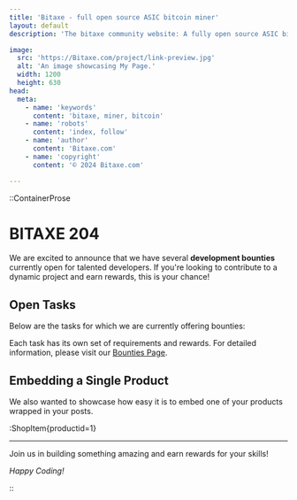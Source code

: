 ```yaml
---
title: 'Bitaxe - full open source ASIC bitcoin miner'
layout: default
description: 'The bitaxe community website: A fully open source ASIC bitcoin miner'

image:
  src: 'https://Bitaxe.com/project/link-preview.jpg'
  alt: 'An image showcasing My Page.'
  width: 1200
  height: 630
head:
  meta:
    - name: 'keywords'
      content: 'bitaxe, miner, bitcoin'
    - name: 'robots'
      content: 'index, follow'
    - name: 'author'
      content: 'Bitaxe.com'
    - name: 'copyright'
      content: '© 2024 Bitaxe.com'

---
```


::ContainerProse 

# BITAXE 204

We are excited to announce that we have several **development bounties** currently open for talented developers. If you're looking to contribute to a dynamic project and earn rewards, this is your chance!

## Open Tasks

Below are the tasks for which we are currently offering bounties:

Each task has its own set of requirements and rewards. For detailed information, please visit our [Bounties Page](https://Bitaxe.com/roadmap).

## Embedding a Single Product

We also wanted to showcase how easy it is to embed one of your products wrapped in your posts.

:ShopItem{productid=1}


---

Join us in building something amazing and earn rewards for your skills!

*Happy Coding!*



::


